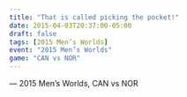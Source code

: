 ```yaml
---
title: "That is called picking the pocket!"
date: 2015-04-03T20:37:00-05:00
draft: false
tags: [2015 Men’s Worlds]
event: "2015 Men’s Worlds"
game: "CAN vs NOR"
---
```

— 2015 Men’s Worlds, CAN vs NOR
<!--more--> 